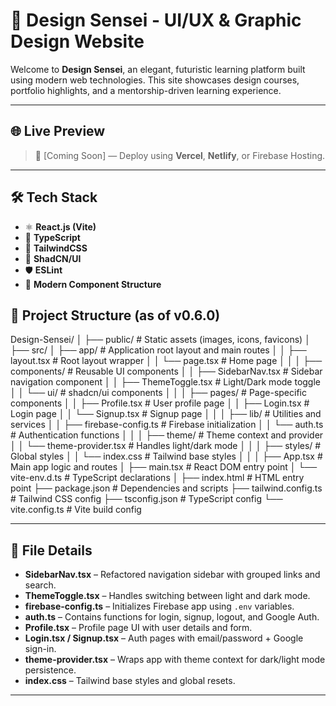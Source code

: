 # 🎨 Design Sensei - UI/UX & Graphic Design Website

Welcome to **Design Sensei**, an elegant, futuristic learning platform built using modern web technologies. This site showcases design courses, portfolio highlights, and a mentorship-driven learning experience.

---

## 🌐 Live Preview

> 🔗 [Coming Soon] — Deploy using **Vercel**, **Netlify**, or Firebase Hosting.

---

## 🛠️ Tech Stack

- ⚛️ **React.js (Vite)**
- 🧠 **TypeScript**
- 🎨 **TailwindCSS**
- 🧩 **ShadCN/UI**
- 🛡️ **ESLint**
- 🚀 **Modern Component Structure**

## 📂 Project Structure (as of v0.6.0)

Design-Sensei/
│
├── public/ # Static assets (images, icons, favicons)
│
├── src/
│ ├── app/ # Application root layout and main routes
│ │ ├── layout.tsx # Root layout wrapper
│ │ └── page.tsx # Home page
│ │
│ ├── components/ # Reusable UI components
│ │ ├── SidebarNav.tsx # Sidebar navigation component
│ │ ├── ThemeToggle.tsx # Light/Dark mode toggle
│ │ └── ui/ # shadcn/ui components
│ │
│ ├── pages/ # Page-specific components
│ │ ├── Profile.tsx # User profile page
│ │ ├── Login.tsx # Login page
│ │ └── Signup.tsx # Signup page
│ │
│ ├── lib/ # Utilities and services
│ │ ├── firebase-config.ts # Firebase initialization
│ │ └── auth.ts # Authentication functions
│ │
│ ├── theme/ # Theme context and provider
│ │ └── theme-provider.tsx # Handles light/dark mode
│ │
│ ├── styles/ # Global styles
│ │ └── index.css # Tailwind base styles
│ │
│ ├── App.tsx # Main app logic and routes
│ ├── main.tsx # React DOM entry point
│ └── vite-env.d.ts # TypeScript declarations
│
├── index.html # HTML entry point
├── package.json # Dependencies and scripts
├── tailwind.config.ts # Tailwind CSS config
├── tsconfig.json # TypeScript config
└── vite.config.ts # Vite build config



---

## 📌 File Details
- **SidebarNav.tsx** – Refactored navigation sidebar with grouped links and search.
- **ThemeToggle.tsx** – Handles switching between light and dark mode.
- **firebase-config.ts** – Initializes Firebase app using `.env` variables.
- **auth.ts** – Contains functions for login, signup, logout, and Google Auth.
- **Profile.tsx** – Profile page UI with user details and form.
- **Login.tsx / Signup.tsx** – Auth pages with email/password + Google sign-in.
- **theme-provider.tsx** – Wraps app with theme context for dark/light mode persistence.
- **index.css** – Tailwind base styles and global resets.

---


